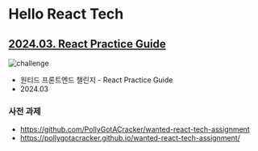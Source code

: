 # Hello React Tech

## [2024.03. React Practice Guide](/2024-03)

![challenge](https://github.com/PollyGotACracker/wanted-react-tech/assets/92136750/96b3d9d0-1346-4c63-9f94-03c5a67633e5)

- 원티드 프론트엔드 챌린지 - React Practice Guide
- 2024.03

### 사전 과제

- https://github.com/PollyGotACracker/wanted-react-tech-assignment
- https://pollygotacracker.github.io/wanted-react-tech-assignment/
